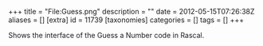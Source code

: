 +++
title = "File:Guess.png"
description = ""
date = 2012-05-15T07:26:38Z
aliases = []
[extra]
id = 11739
[taxonomies]
categories = []
tags = []
+++

Shows the interface of the Guess a Number code in Rascal.
